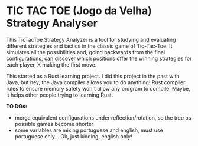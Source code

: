 # TIC TAC TOE (Jogo da Velha) Strategy Analyser

This TicTacToe Strategy Analyzer is a tool for studying and evaluating different strategies and tactics in the classic game of Tic-Tac-Toe. It simulates all the possibilities and, goind backwards from the final configurations, can discover which positions offer the winning strategies for each player, X making the first move.

This started as a Rust learning project. I did this project in the past with Java, but hey, the Java compiler allows you to do anything! Rust compiler rules to ensure memory safety won't allow any program to compile. Maybe, it helps other people trying to learning Rust.

**TO DOs:**

- merge equivalent configurations under reflection/rotation, so the tree os possible games become shorter
- some variables are mixing portuguese and english, must use portuguese only... Ok, just kidding, english only!